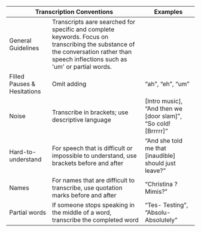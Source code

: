 <table class="table-conventions">
  <thead>
    <tr>
      <th colspan="2">Transcription Conventions</th>
      <th>Examples</th>
    </tr>
  </thead>
  <tbody>
    <tr>
      <td>General Guidelines</td>
      <td>Transcripts aare searched for specific and complete keywords. Focus on transcribing the substance of the conversation rather than speech inflections such as 'um' or partial words.</td>
      <td></td>
    </tr>
    <tr>
      <td>Filled Pauses &amp; Hesitations</td>
      <td>Omit adding</td>
      <td>“ah”, “eh”, “um”</td>
    </tr>
    <tr>
      <td>Noise</td>
      <td>Transcribe in brackets; use descriptive language</td>
      <td>[Intro music], “And then we [door slam]”, “So cold! [Brrrrr]”</td>
    </tr>
    <tr>
      <td>Hard-to-understand</td>
      <td>For speech that is difficult or impossible to understand, use brackets before and after</td>
      <td>“And she told me that [inaudible] should just leave?”</td>
    </tr>
    <tr>
      <td>Names</td>
      <td>For names that are difficult to transcribe, use quotation marks before and after</td>
      <td>“Christina ?Mimis?”</td>
    </tr>
    <tr>
      <td>Partial words</td>
      <td>If someone stops speaking in the middle of a word, transcribe the completed word</td>
      <td>“Tes- Testing”, “Absolu- Absolutely”</td>
    </tr>
  </tbody>
</table>
